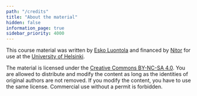 ```yaml
---
path: "/credits"
title: "About the material"
hidden: false
information_page: true
sidebar_priority: 4000
---
```


This course material was written by [Esko Luontola](https://www.luontola.fi/) and financed
by [Nitor](https://nitor.com/) for use at the [University of Helsinki](https://www.mooc.fi/).

The material is licensed under
the [Creative Commons BY-NC-SA 4.0](https://creativecommons.org/licenses/by-nc-sa/4.0/deed.en). You are allowed to
distribute and modify the content as long as the identities of original authors are not removed. If you modify the
content, you have to use the same license. Commercial use without a permit is forbidden.
